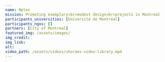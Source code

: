 ```yaml
---
name: Nplex
mission: Promoting exemplary<br>modest design<br>projects in Montreal
participants_universities: [Université de Montréal]
participants_ngos: []
partners: [City of Montreal]
featured_img: /assets/images/
img_credit: 
img_link: 
alt:
video_path: /assets/videos/shuraev-video-library.mp4
---
```

